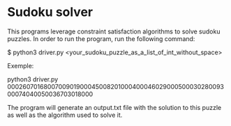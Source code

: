 # Sudoku solver

This programs leverage constraint satisfaction algorithms to solve sudoku
puzzles. In order to run the program, run the following command: 

$ python3 driver.py <your_sudoku_puzzle_as_a_list_of_int_without_space>

Exemple:

python3 driver.py 000260701680070090190004500820100040004602900050003028009300074040050036703018000

The program will generate an output.txt file with the solution to this puzzle
as well as the algorithm used to solve it. 